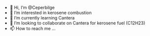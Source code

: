 - 👋 Hi, I’m @Ceperbilge
- 👀 I’m interested in kerosene combustion
- 🌱 I’m currently learning Cantera 
- 💞️ I’m looking to collaborate on Cantera for kerosene fuel (C12H23)
- 📫 How to reach me ...

<!---
Ceperbilge/Ceperbilge is a ✨ special ✨ repository because its `README.md` (this file) appears on your GitHub profile.
You can click the Preview link to take a look at your changes.
--->
